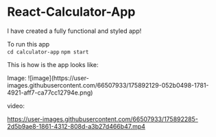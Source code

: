 # React-Calculator-App
<p> I have created a fully functional and styled app!</p>
To run this app 
<br>
<code>cd calculator-app</code>
<code>npm start</code>

<p>This is how is the app looks like:</p>
Image:
![image](https://user-images.githubusercontent.com/66507933/175892129-052b0498-1781-4921-aff7-ca77cc12794e.png)

video:


https://user-images.githubusercontent.com/66507933/175892285-2d5b9ae8-1861-4312-808d-a3b27d466b47.mp4

